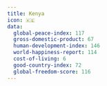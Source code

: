 ```yaml
---
title: Kenya
icon: 🇰🇪
data:
  global-peace-index: 117
  gross-domestic-product: 67
  human-development-index: 146
  world-happiness-report: 114
  cost-of-living: 6
  good-country-index: 72
  global-freedom-score: 116
---
```


